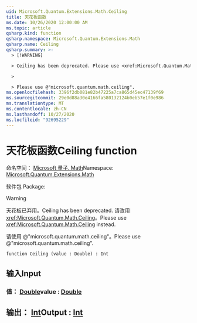 ```yaml
---
uid: Microsoft.Quantum.Extensions.Math.Ceiling
title: 天花板函数
ms.date: 10/26/2020 12:00:00 AM
ms.topic: article
qsharp.kind: function
qsharp.namespace: Microsoft.Quantum.Extensions.Math
qsharp.name: Ceiling
qsharp.summary: >-
  > [!WARNING]

  > Ceiling has been deprecated. Please use <xref:Microsoft.Quantum.Math.Ceiling> instead.

  >

  > Please use @"microsoft.quantum.math.ceiling".
ms.openlocfilehash: 3396f2db081e82b47225a7ca865d45ec47139f69
ms.sourcegitcommit: 29e0d88a30e4166fa580132124b0eb57e1f0e986
ms.translationtype: MT
ms.contentlocale: zh-CN
ms.lasthandoff: 10/27/2020
ms.locfileid: "92695229"
---
```

# <a name="ceiling-function"></a><span data-ttu-id="ac1f7-102">天花板函数</span><span class="sxs-lookup"><span data-stu-id="ac1f7-102">Ceiling function</span></span>

<span data-ttu-id="ac1f7-103">命名空间： [Microsoft 量子. Math](xref:Microsoft.Quantum.Extensions.Math)</span><span class="sxs-lookup"><span data-stu-id="ac1f7-103">Namespace: [Microsoft.Quantum.Extensions.Math](xref:Microsoft.Quantum.Extensions.Math)</span></span>

<span data-ttu-id="ac1f7-104">软件包 [](https://nuget.org/packages/)</span><span class="sxs-lookup"><span data-stu-id="ac1f7-104">Package: [](https://nuget.org/packages/)</span></span>


> [!WARNING]
> <span data-ttu-id="ac1f7-105">天花板已弃用。</span><span class="sxs-lookup"><span data-stu-id="ac1f7-105">Ceiling has been deprecated.</span></span> <span data-ttu-id="ac1f7-106">请改用 <xref:Microsoft.Quantum.Math.Ceiling>。</span><span class="sxs-lookup"><span data-stu-id="ac1f7-106">Please use <xref:Microsoft.Quantum.Math.Ceiling> instead.</span></span>
>
> <span data-ttu-id="ac1f7-107">请使用 @"microsoft.quantum.math.ceiling"。</span><span class="sxs-lookup"><span data-stu-id="ac1f7-107">Please use @"microsoft.quantum.math.ceiling".</span></span>



```qsharp
function Ceiling (value : Double) : Int
```


## <a name="input"></a><span data-ttu-id="ac1f7-108">输入</span><span class="sxs-lookup"><span data-stu-id="ac1f7-108">Input</span></span>

### <a name="value--double"></a><span data-ttu-id="ac1f7-109">值： [Double](xref:microsoft.quantum.lang-ref.double)</span><span class="sxs-lookup"><span data-stu-id="ac1f7-109">value : [Double](xref:microsoft.quantum.lang-ref.double)</span></span>





## <a name="output--int"></a><span data-ttu-id="ac1f7-110">输出： [Int](xref:microsoft.quantum.lang-ref.int)</span><span class="sxs-lookup"><span data-stu-id="ac1f7-110">Output : [Int](xref:microsoft.quantum.lang-ref.int)</span></span>

